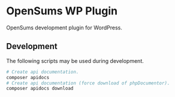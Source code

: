 # OpenSums WP Plugin

OpenSums development plugin for WordPress.

## Development

The following scripts may be used during development.
```bash
# Create api documentation.
composer apidocs
# Create api documentation (force download of phpDocumentor).
composer apidocs download
```
